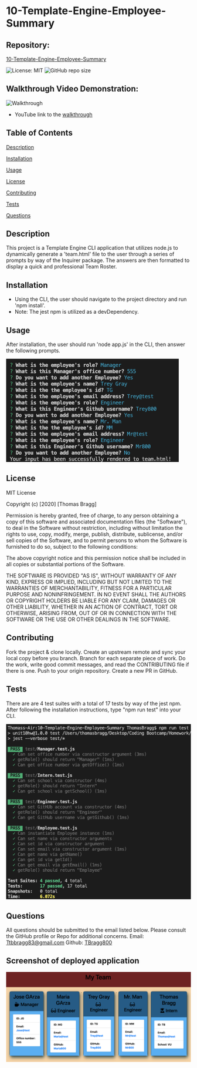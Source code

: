 # 10-Template-Engine-Employee-Summary

##  Repository: 
[10-Template-Engine-Employee-Summary](https://github.com/TBragg800/10-Template-Engine-Employee-Summary)

![License: MIT](https://img.shields.io/badge/License-MIT-brightgreen.svg)
![GitHub repo size](https://img.shields.io/github/repo-size/TBragg800/10-Template-Engine-Employee-Summary?style=plastic)

## Walkthrough Video Demonstration: 
![Walkthrough](./assets/10-temp-eng-emp.gif)
* YouTube link to the 
[walkthrough](https://www.youtube.com/watch?v=yOWRzRj2rBA&feature=youtu.be)

## Table of Contents
  [Description](#Description)

  [Installation](#Installation)

  [Usage](#Usage)

  [License](#License)

  [Contributing](#Contributing)

  [Tests](#Tests)

  [Questions](#Questions)
  
## Description
  This project is a Template Engine CLI application that utilizes node.js to dynamically generate a 'team.html' file to the user through a series of prompts by way of the Inquirer package. The answers are then formatted to display a quick and professional Team Roster.

## Installation
* Using the CLI, the user should navigate to the project directory and run 'npm install'.
* Note: The jest npm is utilized as a devDependency.

## Usage
  After installation, the user should run 'node app.js' in the CLI, then answer the following prompts.

![](./assets/10-temp-eng-CLI-usage.png)

## License
  MIT License

Copyright (c) [2020] [Thomas Bragg]

Permission is hereby granted, free of charge, to any person obtaining a copy
of this software and associated documentation files (the "Software"), to deal
in the Software without restriction, including without limitation the rights
to use, copy, modify, merge, publish, distribute, sublicense, and/or sell
copies of the Software, and to permit persons to whom the Software is
furnished to do so, subject to the following conditions:

The above copyright notice and this permission notice shall be included in all
copies or substantial portions of the Software.

THE SOFTWARE IS PROVIDED "AS IS", WITHOUT WARRANTY OF ANY KIND, EXPRESS OR
IMPLIED, INCLUDING BUT NOT LIMITED TO THE WARRANTIES OF MERCHANTABILITY,
FITNESS FOR A PARTICULAR PURPOSE AND NONINFRINGEMENT. IN NO EVENT SHALL THE
AUTHORS OR COPYRIGHT HOLDERS BE LIABLE FOR ANY CLAIM, DAMAGES OR OTHER
LIABILITY, WHETHER IN AN ACTION OF CONTRACT, TORT OR OTHERWISE, ARISING FROM,
OUT OF OR IN CONNECTION WITH THE SOFTWARE OR THE USE OR OTHER DEALINGS IN THE
SOFTWARE.

## Contributing
  Fork the project & clone locally. Create an upstream remote and sync your local copy before you branch. Branch for each separate piece of work. Do the work, write good commit messages, and read the CONTRIBUTING file if there is one. Push to your origin repository. Create a new PR in GitHub.

## Tests
  There are are 4 test suites with a total of 17 tests by way of the jest npm. After following the installation instructions, type "npm run test" into your CLI.

![](./assets/10-temp-eng-tests.png)

## Questions
  All questions should be submitted to the email listed below. Please consult the GitHub profile or Repo for additional concerns. 
  Email: Ttbbragg83@gmail.com
  Github: [TBragg800](http://github.com/TBragg800)

## Screenshot of deployed application
![](./assets/10-temp-eng-depolyed.png)